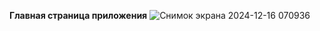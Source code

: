 **Главная страница приложения**
![Снимок экрана 2024-12-16 070936](https://github.com/user-attachments/assets/4e64be85-5e86-432e-82cd-abf93061ea38)
